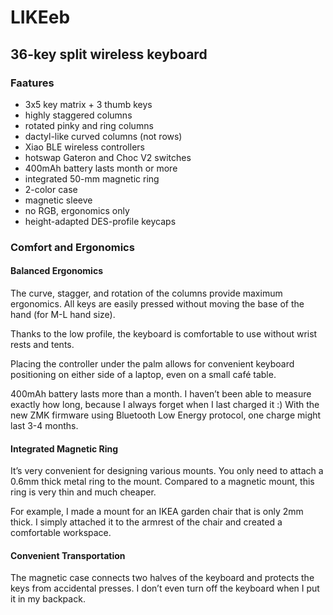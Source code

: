 # LIKEeb

## 36-key split wireless keyboard

### Faatures
- 3x5 key matrix + 3 thumb keys
- highly staggered columns
- rotated pinky and ring columns
- dactyl-like curved columns (not rows)
- Xiao BLE wireless controllers
- hotswap Gateron and Choc V2 switches
- 400mAh battery lasts month or more
- integrated 50-mm magnetic ring
- 2-color case
- magnetic sleeve
- no RGB, ergonomics only
- height-adapted DES-profile keycaps

### Comfort and Ergonomics

#### Balanced Ergonomics

The curve, stagger, and rotation of the columns provide maximum ergonomics. All keys are easily pressed without moving the base of the hand (for M-L hand size).

Thanks to the low profile, the keyboard is comfortable to use without wrist rests and tents.

Placing the controller under the palm allows for convenient keyboard positioning on either side of a laptop, even on a small café table.

400mAh battery lasts more than a month. I haven’t been able to measure exactly how long, because I always forget when I last charged it :) With the new ZMK firmware using Bluetooth Low Energy protocol, one charge might last 3-4 months.

#### Integrated Magnetic Ring

It’s very convenient for designing various mounts. You only need to attach a 0.6mm thick metal ring to the mount. Compared to a magnetic mount, this ring is very thin and much cheaper.

For example, I made a mount for an IKEA garden chair that is only 2mm thick. I simply attached it to the armrest of the chair and created a comfortable workspace.

#### Convenient Transportation

The magnetic case connects two halves of the keyboard and protects the keys from accidental presses. I don’t even turn off the keyboard when I put it in my backpack.